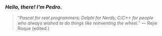 ### *Hello, there! I'm Pedro.*
> ″*Pascal for real programmers; Delphi for Nerds; C/C++ for people who always wished to do things like reinventing the wheel.*″
 — Rejie Roque (edited.)
